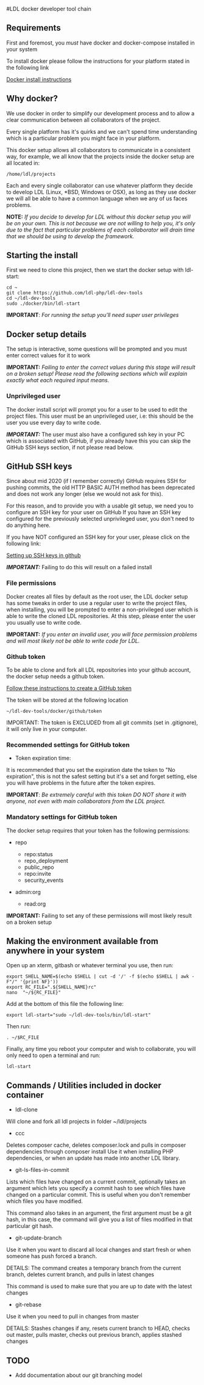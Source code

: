 #LDL docker developer tool chain

## Requirements

First and foremost, you *must* have docker and docker-compose installed in your system

To install docker please follow the instructions for your platform stated in the following link

[Docker install instructions](https://docs.docker.com/engine/install/)

## Why docker?

We use docker in order to simplify our development process and to allow a clear communication between 
all collaborators of the project. 

Every single platform has it's quirks and we can't spend time understanding which is a particular problem you might face 
in your platform. 

This docker setup allows all collaborators to communicate in a consistent way, for example, we all know 
that the projects inside the docker setup are all located in:
 
```text
/home/ldl/projects
```

Each and every single collaborator can use whatever platform they decide to develop LDL (Linux, *BSD, Windows or OSX), 
as long as they use docker we will all be able to have a common language when we any of us faces problems.
  
**NOTE:** *If you decide to develop for LDL without this docker setup you will be on your own. This is not because we are not 
willing to help you, it's only due to the fact that particular problems of each collaborator will drain time that we 
should be using to develop the framework.*

## Starting the install

First we need to clone this project, then we start the docker setup with ldl-start:

```
cd ~
git clone https://github.com/ldl-php/ldl-dev-tools
cd ~/ldl-dev-tools
sudo ./docker/bin/ldl-start
```

**IMPORTANT**: *For running the setup you'll need super user privileges*

## Docker setup details

The setup is interactive, some questions will be prompted and you must enter correct values for it to work

**IMPORTANT:** *Failing to enter the correct values during this stage will result on a broken setup!
Please read the following sections which will explain exactly what each required input means.*

### Unprivileged user

The docker install script will prompt you for a user to be used to edit the project files.
This user must be an unprivileged user, i.e: this should be the user you use every day to write code.

***IMPORTANT:*** The user must also have a configured ssh key in your PC which is associated with GitHub, if you already 
have this you can skip the GitHub SSH keys section, if not please read below.

## GitHub SSH keys

Since about mid 2020 (if I remember correctly) GitHub requires SSH for pushing commits, the old HTTP BASIC AUTH method
has been deprecated and does not work any longer (else we would not ask for this). 

For this reason, and to provide you with a usable git setup, we need you to configure an SSH key for your user on GitHub
If you have an SSH key configured for the previously selected unprivileged user, you don't need to do anything here.

If you have NOT configured an SSH key for your user, please click on the following link:    

[Setting up SSH keys in github](https://docs.github.com/en/authentication/connecting-to-github-with-ssh/generating-a-new-ssh-key-and-adding-it-to-the-ssh-agent)

***IMPORTANT:*** Failing to do this will result on a failed install

### File permissions 

Docker creates all files by default as the root user, the LDL docker setup has some tweaks in order to use a regular
user to write the project files, when installing, you will be prompted to enter a non-privileged user which is able 
to write the cloned LDL repositories. At this step, please enter the user you usually use to write code.

**IMPORTANT:** *If you enter an invalid user, you will face permission problems and will most likely not be able to write code 
for LDL.*

### Github token

To be able to clone and fork all LDL repositories into your github account, the docker setup needs a github token.

[Follow these instructions to create a GitHub token](https://docs.github.com/en/authentication/keeping-your-account-and-data-secure/creating-a-personal-access-token)

The token will be stored at the following location

```text
~/ldl-dev-tools/docker/github/token
```
IMPORTANT: The token is EXCLUDED from all git commits (set in .gitignore), it will only live in your computer.

### Recommended settings for GitHub token

- Token expiration time:

It is recommended that you set the expiration date the token to "No expiration", this is not the safest setting but it's 
a set and forget setting, else you will have problems in the future after the token expires.

**IMPORTANT**: *Be extremely careful with this token DO NOT share it with anyone, not even with main collaborators from 
the LDL project.*

### Mandatory settings for GitHub token

The docker setup requires that your token has the following permissions:

- repo
   - repo:status
   - repo_deployment
   - public_repo
   - repo:invite
   - security_events

- admin:org
   - read:org

**IMPORTANT:** Failing to set any of these permissions will most likely result on a broken setup

## Making the environment available from anywhere in your system

Open up an xterm, gitbash or whatever terminal you use, then run:

```
export SHELL_NAME=$(echo $SHELL | cut -d '/' -f $(echo $SHELL | awk -F"/" '{print NF}'))
export RC_FILE=".${SHELL_NAME}rc"
nano  "~/${RC_FILE}"
```

Add at the bottom of this file the following line:

```text
export ldl-start="sudo ~/ldl-dev-tools/bin/ldl-start"
```

Then run:

```
. ~/$RC_FILE

```

Finally, any time you reboot your computer and wish to collaborate, you will only need to open a terminal and run:

```text
ldl-start
```

## Commands / Utilities included in docker container

- ldl-clone

Will clone and fork all ldl projects in folder ~/ldl/projects

- ccc 

Deletes composer cache, deletes composer.lock and pulls in composer dependencies through composer install
Use it when installing PHP dependencies, or when an update has made into another LDL library.

- git-ls-files-in-commit

Lists which files have changed on a current commit, optionally takes an argument which lets you specify a commit hash to 
see which files have changed on a particular commit. This is useful when you don't remember which files you have 
modified. 

This command also takes in an argument, the first argument must be a git hash, in this case, the command
will give you a list of files modified in that particular git hash.

- git-update-branch

Use it when you want to discard all local changes and start fresh or when someone has push forced a branch. 

DETAILS: The command creates a temporary branch from the current branch, deletes current branch, and pulls in latest changes

This command is used to make sure that you are up to date with the latest changes

- git-rebase 

Use it when you need to pull in changes from master

DETAILS: Stashes changes if any, resets current branch to HEAD, checks out master, pulls master, checks out previous branch, applies stashed changes


## TODO

- Add documentation about our git branching model 
